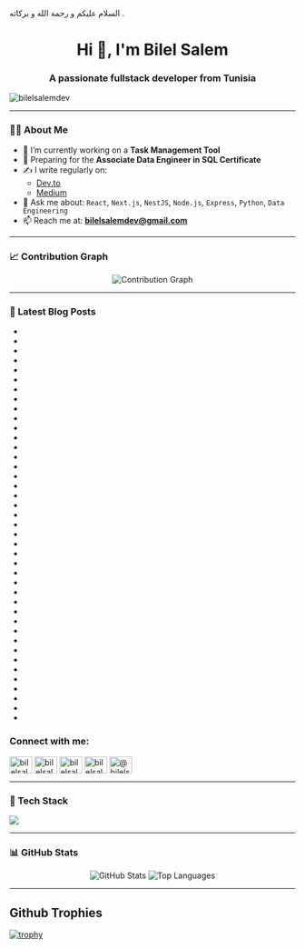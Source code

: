 السلام عليكم و رحمة الله و بركاته . 
<h1 align="center">Hi 👋, I'm Bilel Salem</h1>
<h3 align="center">A passionate fullstack developer from Tunisia</h3>

<p align="left"> <img src="https://komarev.com/ghpvc/?username=bilelsalemdev&label=Profile%20views&color=0e75b6&style=flat" alt="bilelsalemdev" /> </p>

---

### 👨‍💻 About Me

- 🔭 I’m currently working on a **Task Management Tool**
- 🎯 Preparing for the **Associate Data Engineer in SQL Certificate**
- ✍️ I write regularly on:
  - [Dev.to](https://dev.to/bilelsalemdev)
  - [Medium](https://medium.com/@bilelsalemdev)
- 💬 Ask me about:
  `React`, `Next.js`, `NestJS`, `Node.js`, `Express`, `Python`, `Data Engineering`
- 📫 Reach me at: **bilelsalemdev@gmail.com**

---

### 📈 Contribution Graph

<p align="center">
  <img src="https://github-readme-activity-graph.vercel.app/graph?username=bilelsalemdev&bg_color=1a1b27&color=9f9f9f&line=4c8eda&point=ffffff&area=true&hide_border=true" alt="Contribution Graph" />
</p>

---

### 📝 Latest Blog Posts
<!-- BLOG-POST-LIST:START -->

- [](https://github.com/bilelsalemdev/one-hundred-articles/blob/main/Why)
- [](https://github.com/bilelsalemdev/one-hundred-articles/blob/main/You)
- [](https://github.com/bilelsalemdev/one-hundred-articles/blob/main/Should)
- [](https://github.com/bilelsalemdev/one-hundred-articles/blob/main/Inject)
- [](https://github.com/bilelsalemdev/one-hundred-articles/blob/main/Interfaces,)
- [](https://github.com/bilelsalemdev/one-hundred-articles/blob/main/Not)
- [](https://github.com/bilelsalemdev/one-hundred-articles/blob/main/Classes,)
- [](https://github.com/bilelsalemdev/one-hundred-articles/blob/main/in)
- [](https://github.com/bilelsalemdev/one-hundred-articles/blob/main/NestJS)
- [](https://github.com/bilelsalemdev/one-hundred-articles/blob/main/Applications)
- [](https://github.com/bilelsalemdev/one-hundred-articles/blob/main/?.md)
- [](https://github.com/bilelsalemdev/one-hundred-articles/blob/main/NestJS)
- [](https://github.com/bilelsalemdev/one-hundred-articles/blob/main/vs)
- [](https://github.com/bilelsalemdev/one-hundred-articles/blob/main/Express.js:)
- [](https://github.com/bilelsalemdev/one-hundred-articles/blob/main/When)
- [](https://github.com/bilelsalemdev/one-hundred-articles/blob/main/To)
- [](https://github.com/bilelsalemdev/one-hundred-articles/blob/main/Use)
- [](https://github.com/bilelsalemdev/one-hundred-articles/blob/main/Each.md)
- [](https://github.com/bilelsalemdev/one-hundred-articles/blob/main/Next.js)
- [](https://github.com/bilelsalemdev/one-hundred-articles/blob/main/14:)
- [](https://github.com/bilelsalemdev/one-hundred-articles/blob/main/Server)
- [](https://github.com/bilelsalemdev/one-hundred-articles/blob/main/Components)
- [](https://github.com/bilelsalemdev/one-hundred-articles/blob/main/and)
- [](https://github.com/bilelsalemdev/one-hundred-articles/blob/main/Client)
- [](https://github.com/bilelsalemdev/one-hundred-articles/blob/main/Components)
- [](https://github.com/bilelsalemdev/one-hundred-articles/blob/main/Explained.md)
- [](https://github.com/bilelsalemdev/one-hundred-articles/blob/main/React)
- [](https://github.com/bilelsalemdev/one-hundred-articles/blob/main/19:)
- [](https://github.com/bilelsalemdev/one-hundred-articles/blob/main/The)
- [](https://github.com/bilelsalemdev/one-hundred-articles/blob/main/Future)
- [](https://github.com/bilelsalemdev/one-hundred-articles/blob/main/of)
- [](https://github.com/bilelsalemdev/one-hundred-articles/blob/main/User)
- [](https://github.com/bilelsalemdev/one-hundred-articles/blob/main/Interface)
- [](https://github.com/bilelsalemdev/one-hundred-articles/blob/main/Development.md)
- [](https://github.com/bilelsalemdev/one-hundred-articles/blob/main/React:)
- [](https://github.com/bilelsalemdev/one-hundred-articles/blob/main/Deep)
- [](https://github.com/bilelsalemdev/one-hundred-articles/blob/main/Dive)
- [](https://github.com/bilelsalemdev/one-hundred-articles/blob/main/into)
- [](https://github.com/bilelsalemdev/one-hundred-articles/blob/main/Component)
- [](https://github.com/bilelsalemdev/one-hundred-articles/blob/main/Enhancement)
- [](https://github.com/bilelsalemdev/one-hundred-articles/blob/main/Techniques.md)
<!-- BLOG-POST-LIST:END -->

<h3 align="left">Connect with me:</h3>
<p align="left">
<a href="https://dev.to/bilelsalemdev" target="blank"><img align="center" src="https://github.com/bilelsalemdev/bilelsalemdev/assets/70206023/1d5c6afb-6a6f-400e-b699-d4583828a063" alt="bilelsalemdev" height="30" width="40" /></a>
<a href="https://twitter.com/bilelsalemdev" target="blank"><img align="center" src="https://raw.githubusercontent.com/rahuldkjain/github-profile-readme-generator/master/src/images/icons/Social/twitter.svg" alt="bilelsalemdev" height="30" width="40" /></a>
<a href="https://linkedin.com/in/bilelsalemdev" target="blank"><img align="center" src="https://raw.githubusercontent.com/rahuldkjain/github-profile-readme-generator/master/src/images/icons/Social/linked-in-alt.svg" alt="bilelsalemdev" height="30" width="40" /></a>
<a href="https://stackoverflow.com/users/bilelsalem" target="blank"><img align="center" src="https://raw.githubusercontent.com/rahuldkjain/github-profile-readme-generator/master/src/images/icons/Social/stack-overflow.svg" alt="bilelsalem" height="30" width="40" /></a>
<a href="https://medium.com/@bilelsalemdev" target="blank"><img align="center" src="https://raw.githubusercontent.com/rahuldkjain/github-profile-readme-generator/master/src/images/icons/Social/medium.svg" alt="@bilelsalemdev" height="30" width="40" /></a>
</p>

---

### 🧠 Tech Stack

<p align="left">
  <img src="https://skillicons.dev/icons?i=ts,js,react,nextjs,nodejs,nestjs,express,python,html,css,sass,tailwind,django,vue,mongodb,postgres,mysql,sqlite,redis,docker,git,redux,graphql,figma,jest,postman,grafana" />
</p>

---

### 📊 GitHub Stats

<p align="center">
  <img src="https://github-readme-stats.vercel.app/api?username=bilelsalemdev&show_icons=true&theme=tokyonight" alt="GitHub Stats" />
  <img src="https://github-readme-stats.vercel.app/api/top-langs/?username=bilelsalemdev&layout=compact&theme=tokyonight" alt="Top Languages" />
</p>

---

## Github Trophies
[![trophy](https://github-profile-trophy.vercel.app/?username=bilelsalemdev&theme=radical)](https://github.com/braiekhazem/github-profile-trophy)
